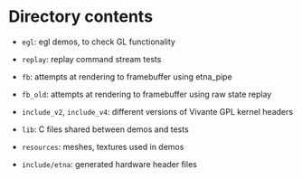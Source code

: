 Directory contents
===================

- `egl`: egl demos, to check GL functionality

- `replay`: replay command stream tests

- `fb`: attempts at rendering to framebuffer using etna_pipe

- `fb_old`: attempts at rendering to framebuffer using raw state replay

- `include_v2`, `include_v4`: different versions of Vivante GPL kernel headers

- `lib`: C files shared between demos and tests

- `resources`: meshes, textures used in demos

- `include/etna`: generated hardware header files

